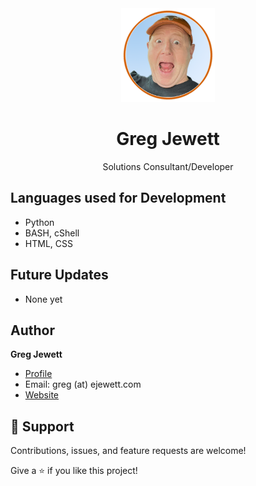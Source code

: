 <div style="text-align:center;"><img src="https://github.com/jewettg/jewettg/blob/main/2022-wow-orange-circle.png" height="150"></div>
<h1 align="center">Greg Jewett</h1>

<p align="center">Solutions Consultant/Developer</p>



## Languages used for Development

- Python
- BASH, cShell
- HTML, CSS

## Future Updates

- None yet

## Author

**Greg Jewett**

- [Profile](https://github.com/jewettg "Rohit jain")
- Email:  greg (at) ejewett.com
- [Website](https://sites.google.com/ejewett.com/gregjewett "Personal Website")

## 🤝 Support

Contributions, issues, and feature requests are welcome!

Give a ⭐️ if you like this project!
